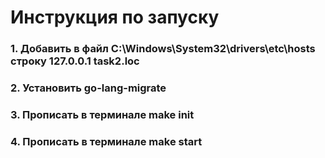 # Инструкция по запуску

### 1. Добавить в файл C:\Windows\System32\drivers\etc\hosts строку 127.0.0.1 task2.loc
### 2. Установить go-lang-migrate
### 3. Прописать в терминале make init
### 4. Прописать в терминале make start